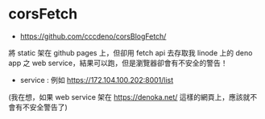 # corsFetch

* https://github.com/cccdeno/corsBlogFetch/

將 static 架在 github pages 上，但卻用 fetch api 去存取我 linode 上的 deno app 之 web service，結果可以跑，但是瀏覽器卻會有不安全的警告！

* service : 例如 https://172.104.100.202:8001/list

(我在想，如果 web service 架在 https://denoka.net/ 這樣的網頁上，應該就不會有不安全警告了)
